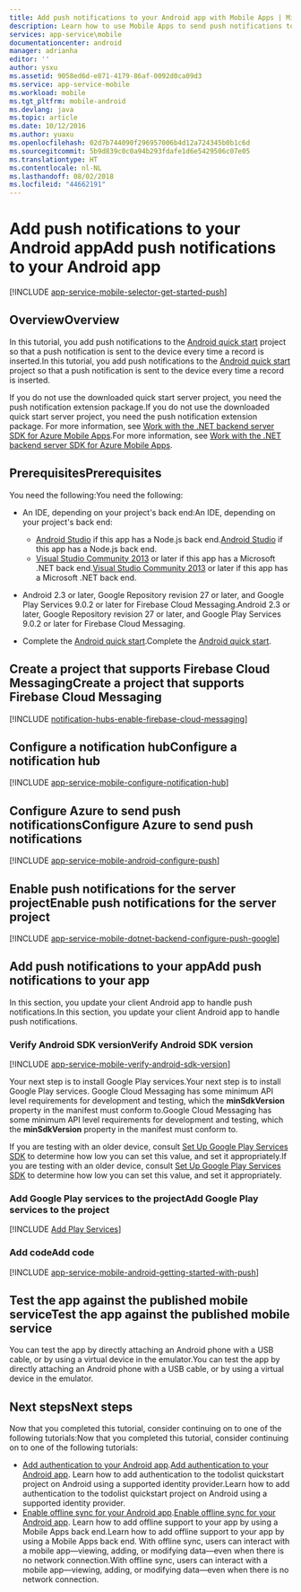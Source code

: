 ```yaml
---
title: Add push notifications to your Android app with Mobile Apps | Microsoft Docs
description: Learn how to use Mobile Apps to send push notifications to your Android app.
services: app-service\mobile
documentationcenter: android
manager: adrianha
editor: ''
author: ysxu
ms.assetid: 9058ed6d-e871-4179-86af-0092d0ca09d3
ms.service: app-service-mobile
ms.workload: mobile
ms.tgt_pltfrm: mobile-android
ms.devlang: java
ms.topic: article
ms.date: 10/12/2016
ms.author: yuaxu
ms.openlocfilehash: 02d7b744090f296957006b4d12a724345b0b1c6d
ms.sourcegitcommit: 5b9d839c0c0a94b293fdafe1d6e5429506c07e05
ms.translationtype: HT
ms.contentlocale: nl-NL
ms.lasthandoff: 08/02/2018
ms.locfileid: "44662191"
---
```

# <a name="add-push-notifications-to-your-android-app"></a><span data-ttu-id="add9f-103">Add push notifications to your Android app</span><span class="sxs-lookup"><span data-stu-id="add9f-103">Add push notifications to your Android app</span></span>
[!INCLUDE [app-service-mobile-selector-get-started-push](../../includes/app-service-mobile-selector-get-started-push.md)]

## <a name="overview"></a><span data-ttu-id="add9f-104">Overview</span><span class="sxs-lookup"><span data-stu-id="add9f-104">Overview</span></span>
<span data-ttu-id="add9f-105">In this tutorial, you add push notifications to the [Android quick start] project so that a push notification is sent to the device every time a record is inserted.</span><span class="sxs-lookup"><span data-stu-id="add9f-105">In this tutorial, you add push notifications to the [Android quick start] project so that a push notification is sent to the device every time a record is inserted.</span></span>

<span data-ttu-id="add9f-106">If you do not use the downloaded quick start server project, you need the push notification extension package.</span><span class="sxs-lookup"><span data-stu-id="add9f-106">If you do not use the downloaded quick start server project, you need the push notification extension package.</span></span> <span data-ttu-id="add9f-107">For more information, see [Work with the .NET backend server SDK for Azure Mobile Apps](app-service-mobile-dotnet-backend-how-to-use-server-sdk.md).</span><span class="sxs-lookup"><span data-stu-id="add9f-107">For more information, see [Work with the .NET backend server SDK for Azure Mobile Apps](app-service-mobile-dotnet-backend-how-to-use-server-sdk.md).</span></span>

## <a name="prerequisites"></a><span data-ttu-id="add9f-108">Prerequisites</span><span class="sxs-lookup"><span data-stu-id="add9f-108">Prerequisites</span></span>
<span data-ttu-id="add9f-109">You need the following:</span><span class="sxs-lookup"><span data-stu-id="add9f-109">You need the following:</span></span>

* <span data-ttu-id="add9f-110">An IDE, depending on your project's back end:</span><span class="sxs-lookup"><span data-stu-id="add9f-110">An IDE, depending on your project's back end:</span></span>

  * <span data-ttu-id="add9f-111">[Android Studio](https://developer.android.com/sdk/index.html) if this app has a Node.js back end.</span><span class="sxs-lookup"><span data-stu-id="add9f-111">[Android Studio](https://developer.android.com/sdk/index.html) if this app has a Node.js back end.</span></span>
  * <span data-ttu-id="add9f-112">[Visual Studio Community 2013](https://go.microsoft.com/fwLink/p/?LinkID=391934) or later if this app has a Microsoft .NET back end.</span><span class="sxs-lookup"><span data-stu-id="add9f-112">[Visual Studio Community 2013](https://go.microsoft.com/fwLink/p/?LinkID=391934) or later if this app has a Microsoft .NET back end.</span></span>
* <span data-ttu-id="add9f-113">Android 2.3 or later, Google Repository revision 27 or later, and Google Play Services 9.0.2 or later for Firebase Cloud Messaging.</span><span class="sxs-lookup"><span data-stu-id="add9f-113">Android 2.3 or later, Google Repository revision 27 or later, and Google Play Services 9.0.2 or later for Firebase Cloud Messaging.</span></span>
* <span data-ttu-id="add9f-114">Complete the [Android quick start].</span><span class="sxs-lookup"><span data-stu-id="add9f-114">Complete the [Android quick start].</span></span>

## <a name="create-a-project-that-supports-firebase-cloud-messaging"></a><span data-ttu-id="add9f-115">Create a project that supports Firebase Cloud Messaging</span><span class="sxs-lookup"><span data-stu-id="add9f-115">Create a project that supports Firebase Cloud Messaging</span></span>
[!INCLUDE [notification-hubs-enable-firebase-cloud-messaging](../../includes/notification-hubs-enable-firebase-cloud-messaging.md)]

## <a name="configure-a-notification-hub"></a><span data-ttu-id="add9f-116">Configure a notification hub</span><span class="sxs-lookup"><span data-stu-id="add9f-116">Configure a notification hub</span></span>
[!INCLUDE [app-service-mobile-configure-notification-hub](../../includes/app-service-mobile-configure-notification-hub.md)]

## <a name="configure-azure-to-send-push-notifications"></a><span data-ttu-id="add9f-117">Configure Azure to send push notifications</span><span class="sxs-lookup"><span data-stu-id="add9f-117">Configure Azure to send push notifications</span></span>
[!INCLUDE [app-service-mobile-android-configure-push](../../includes/app-service-mobile-android-configure-push-for-firebase.md)]

## <a name="enable-push-notifications-for-the-server-project"></a><span data-ttu-id="add9f-118">Enable push notifications for the server project</span><span class="sxs-lookup"><span data-stu-id="add9f-118">Enable push notifications for the server project</span></span>
[!INCLUDE [app-service-mobile-dotnet-backend-configure-push-google](../../includes/app-service-mobile-dotnet-backend-configure-push-google.md)]

## <a name="add-push-notifications-to-your-app"></a><span data-ttu-id="add9f-119">Add push notifications to your app</span><span class="sxs-lookup"><span data-stu-id="add9f-119">Add push notifications to your app</span></span>
<span data-ttu-id="add9f-120">In this section, you update your client Android app to handle push notifications.</span><span class="sxs-lookup"><span data-stu-id="add9f-120">In this section, you update your client Android app to handle push notifications.</span></span>

### <a name="verify-android-sdk-version"></a><span data-ttu-id="add9f-121">Verify Android SDK version</span><span class="sxs-lookup"><span data-stu-id="add9f-121">Verify Android SDK version</span></span>
[!INCLUDE [app-service-mobile-verify-android-sdk-version](../../includes/app-service-mobile-verify-android-sdk-version.md)]

<span data-ttu-id="add9f-122">Your next step is to install Google Play services.</span><span class="sxs-lookup"><span data-stu-id="add9f-122">Your next step is to install Google Play services.</span></span> <span data-ttu-id="add9f-123">Google Cloud Messaging has some minimum API level requirements for development and testing, which the **minSdkVersion** property in the manifest must conform to.</span><span class="sxs-lookup"><span data-stu-id="add9f-123">Google Cloud Messaging has some minimum API level requirements for development and testing, which the **minSdkVersion** property in the manifest must conform to.</span></span>

<span data-ttu-id="add9f-124">If you are testing with an older device, consult [Set Up Google Play Services SDK] to determine how low you can set this value, and set it appropriately.</span><span class="sxs-lookup"><span data-stu-id="add9f-124">If you are testing with an older device, consult [Set Up Google Play Services SDK] to determine how low you can set this value, and set it appropriately.</span></span>

### <a name="add-google-play-services-to-the-project"></a><span data-ttu-id="add9f-125">Add Google Play services to the project</span><span class="sxs-lookup"><span data-stu-id="add9f-125">Add Google Play services to the project</span></span>
[!INCLUDE [Add Play Services](../../includes/app-service-mobile-add-google-play-services.md)]

### <a name="add-code"></a><span data-ttu-id="add9f-126">Add code</span><span class="sxs-lookup"><span data-stu-id="add9f-126">Add code</span></span>
[!INCLUDE [app-service-mobile-android-getting-started-with-push](../../includes/app-service-mobile-android-getting-started-with-push.md)]

## <a name="test-the-app-against-the-published-mobile-service"></a><span data-ttu-id="add9f-127">Test the app against the published mobile service</span><span class="sxs-lookup"><span data-stu-id="add9f-127">Test the app against the published mobile service</span></span>
<span data-ttu-id="add9f-128">You can test the app by directly attaching an Android phone with a USB cable, or by using a virtual device in the emulator.</span><span class="sxs-lookup"><span data-stu-id="add9f-128">You can test the app by directly attaching an Android phone with a USB cable, or by using a virtual device in the emulator.</span></span>

## <a name="next-steps"></a><span data-ttu-id="add9f-129">Next steps</span><span class="sxs-lookup"><span data-stu-id="add9f-129">Next steps</span></span>
<span data-ttu-id="add9f-130">Now that you completed this tutorial, consider continuing on to one of the following tutorials:</span><span class="sxs-lookup"><span data-stu-id="add9f-130">Now that you completed this tutorial, consider continuing on to one of the following tutorials:</span></span>

* <span data-ttu-id="add9f-131">[Add authentication to your Android app](app-service-mobile-android-get-started-users.md).</span><span class="sxs-lookup"><span data-stu-id="add9f-131">[Add authentication to your Android app](app-service-mobile-android-get-started-users.md).</span></span>
  <span data-ttu-id="add9f-132">Learn how to add authentication to the todolist quickstart project on Android using a supported identity provider.</span><span class="sxs-lookup"><span data-stu-id="add9f-132">Learn how to add authentication to the todolist quickstart project on Android using a supported identity provider.</span></span>
* <span data-ttu-id="add9f-133">[Enable offline sync for your Android app](app-service-mobile-android-get-started-offline-data.md).</span><span class="sxs-lookup"><span data-stu-id="add9f-133">[Enable offline sync for your Android app](app-service-mobile-android-get-started-offline-data.md).</span></span>
  <span data-ttu-id="add9f-134">Learn how to add offline support to your app by using a Mobile Apps back end.</span><span class="sxs-lookup"><span data-stu-id="add9f-134">Learn how to add offline support to your app by using a Mobile Apps back end.</span></span> <span data-ttu-id="add9f-135">With offline sync, users can interact with a mobile app&mdash;viewing, adding, or modifying data&mdash;even when there is no network connection.</span><span class="sxs-lookup"><span data-stu-id="add9f-135">With offline sync, users can interact with a mobile app&mdash;viewing, adding, or modifying data&mdash;even when there is no network connection.</span></span>

<!-- URLs -->
[Android quick start]: app-service-mobile-android-get-started.md

[Set Up Google Play Services SDK]:https://developers.google.com/android/guides/setup
